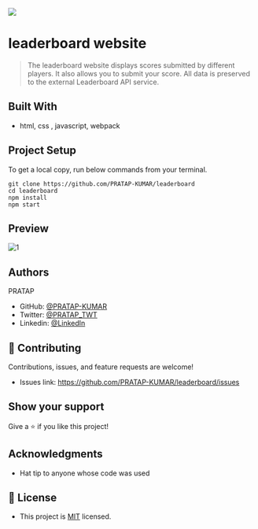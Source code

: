 ![](https://img.shields.io/badge/Microverse-blueviolet)

# leaderboard website

> The leaderboard website displays scores submitted by different players. It also allows you to submit your score. All data is preserved to the external Leaderboard API service.

## Built With

- html, css , javascript, webpack

## Project Setup

To get a local copy, run below commands from your terminal.

````
git clone https://github.com/PRATAP-KUMAR/leaderboard
cd leaderboard
npm install
npm start
````

## Preview
![1](https://user-images.githubusercontent.com/40719899/222689272-4d72bc45-8295-400f-8475-da90dba35a8c.gif)

## Authors

PRATAP

- GitHub: [@PRATAP-KUMAR](https://github.com/PRATAP-KUMAR)
- Twitter: [@PRATAP_TWT](https://twitter.com/PRATAP_TWT)
- Linkedin: [@LinkedIn](https://www.linkedin.com/in/pratap-kumar-panabaka-755489236/)

## 🤝 Contributing

Contributions, issues, and feature requests are welcome!

- Issues link: https://github.com/PRATAP-KUMAR/leaderboard/issues

## Show your support

Give a ⭐️ if you like this project!

## Acknowledgments

- Hat tip to anyone whose code was used

## 📝 License

- This project is [MIT](./MIT.md) licensed.

